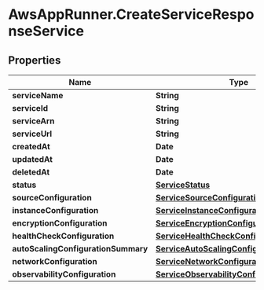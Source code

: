 # AwsAppRunner.CreateServiceResponseService

## Properties

Name | Type | Description | Notes
------------ | ------------- | ------------- | -------------
**serviceName** | **String** |  | 
**serviceId** | **String** |  | 
**serviceArn** | **String** |  | 
**serviceUrl** | **String** |  | [optional] 
**createdAt** | **Date** |  | 
**updatedAt** | **Date** |  | 
**deletedAt** | **Date** |  | [optional] 
**status** | [**ServiceStatus**](ServiceStatus.md) |  | 
**sourceConfiguration** | [**ServiceSourceConfiguration**](ServiceSourceConfiguration.md) |  | 
**instanceConfiguration** | [**ServiceInstanceConfiguration**](ServiceInstanceConfiguration.md) |  | 
**encryptionConfiguration** | [**ServiceEncryptionConfiguration**](ServiceEncryptionConfiguration.md) |  | [optional] 
**healthCheckConfiguration** | [**ServiceHealthCheckConfiguration**](ServiceHealthCheckConfiguration.md) |  | [optional] 
**autoScalingConfigurationSummary** | [**ServiceAutoScalingConfigurationSummary**](ServiceAutoScalingConfigurationSummary.md) |  | 
**networkConfiguration** | [**ServiceNetworkConfiguration**](ServiceNetworkConfiguration.md) |  | 
**observabilityConfiguration** | [**ServiceObservabilityConfiguration**](ServiceObservabilityConfiguration.md) |  | [optional] 


